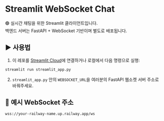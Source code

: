 # Streamlit WebSocket Chat

🟢 실시간 채팅을 위한 Streamlit 클라이언트입니다.  
백엔드 서버는 FastAPI + WebSocket 기반이며 별도로 배포됩니다.

## ▶️ 사용법
1. 이 레포를 [Streamlit Cloud](https://streamlit.io/cloud)에 연결하거나 로컬에서 다음 명령으로 실행:

```bash
streamlit run streamlit_app.py
```

2. `streamlit_app.py` 안의 `WEBSOCKET_URL`을 여러분의 FastAPI 웹소켓 서버 주소로 바꿔주세요.

## 📡 예시 WebSocket 주소
```
wss://your-railway-name.up.railway.app/ws
```
